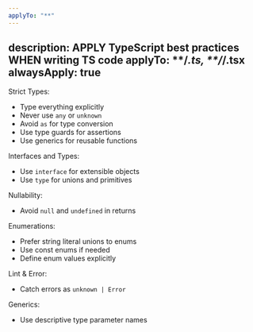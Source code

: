 ```yaml
---
applyTo: "**"
---
```


description: APPLY TypeScript best practices WHEN writing TS code
applyTo: **/_.ts, **/_/.tsx
alwaysApply: true
---

Strict Types:

- Type everything explicitly
- Never use `any` or `unknown`
- Avoid `as` for type conversion
- Use type guards for assertions
- Use generics for reusable functions

Interfaces and Types:

- Use `interface` for extensible objects
- Use `type` for unions and primitives

Nullability:

- Avoid `null` and `undefined` in returns

Enumerations:

- Prefer string literal unions to enums
- Use const enums if needed
- Define enum values explicitly

Lint & Error:

- Catch errors as `unknown | Error`

Generics:

- Use descriptive type parameter names

